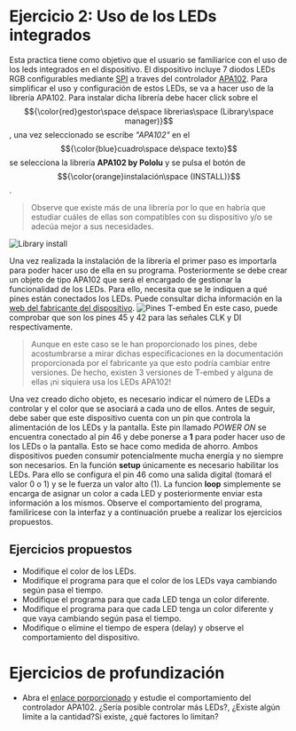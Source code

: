 # Ejercicio 2: Uso de los LEDs integrados
Esta practica tiene como objetivo que el usuario se familiarice con el uso de los leds integrados en el dispositivo.
El dispositivo incluye 7 diodos LEDs RGB configurables mediante [SPI](https://www.digikey.es/es/articles/why-how-to-use-serial-peripheral-interface-simplify-connections-between-multiple-devices) a traves del controlador [APA102](https://cdn-learn.adafruit.com/assets/assets/000/084/591/original/APA102_LED.pdf?1574117503).
Para simplificar el uso y configuración de estos LEDs, se va a hacer uso de la librería APA102. Para instalar dicha librería debe hacer click sobre el $${\color{red}gestor\space de\space librerias\space (Library\space manager)}$$, una vez seleccionado se escribe *"APA102"* en el $${\color{blue}cuadro\space de\space texto}$$ se selecciona la librería **APA102 by Pololu** y se pulsa el botón de $${\color{orange}instalación\space (INSTALL)}$$.
> Observe que existe más de una librería por lo que en habría que estudiar cuáles de ellas son compatibles con su dispositivo y/o se adecúa mejor a sus necesidades.

![Library install](Ej1_img1.png)

Una vez realizada la instalación de la librería el primer paso es importarla para poder hacer uso de ella en su programa. Posteriormente se debe crear un objeto de tipo APA102 que será el encargado de gestionar la funcionalidad de los LEDs. Para ello, necesita que se le indiquen a qué pines están conectados los LEDs. Puede consultar dicha información en la [web del fabricante del dispositivo](https://lilygo.cc/products/t-embed).
![Pines T-embed](https://github.com/Xinyuan-LilyGO/T-Embed/raw/main/image/T-Embed1.png)
En este caso, puede comprobar que son los pines 45 y 42 para las señales CLK y DI respectivamente.
> Aunque en este caso se le han proporcionado los pines, debe acostumbrarse a mirar dichas especificaciones en la documentación proporcionada por el fabricante ya que esto podría cambiar entre versiones. De hecho, existen 3 versiones de T-embed y alguna de ellas ¡ni siquiera usa los LEDs APA102!

Una vez creado dicho objeto, es necesario indicar el número de LEDs a controlar y el color que se asociará a cada uno de ellos.
Antes de seguir, debe saber que este dispositivo cuenta con un pin que controla la alimentación de los LEDs y la pantalla. Este pin llamado *POWER ON* se encuentra conectado al pin 46 y debe ponerse a **1** para poder hacer uso de los LEDs o la pantalla. Esto se hace como medida de ahorro. Ambos dispositivos pueden consumir potencialmente mucha energía y no siempre son necesarios.
En la función **setup** únicamente es necesario habilitar los LEDs. Para ello se configura el pin 46 como una salida digital (tomará el valor 0 o 1) y se le fuerza un valor alto (1).
La funcion **loop** simplemente se encarga de asignar un color a cada LED y posteriormente enviar esta información a los mismos.
Observe el comportamiento del programa, familiricese con la interfaz y a continuación pruebe a realizar los ejercicios propuestos.
## Ejercicios propuestos
- Modifique el color de los LEDs.
- Modifique el programa para que el color de los LEDs vaya cambiando según pasa el tiempo.
- Modifique el programa para que cada LED tenga un color diferente.
- Modifique el programa para que cada LED tenga un color diferente y que vaya cambiando según pasa el tiempo.
- Modifique o elimine el tiempo de espera (delay) y observe el comportamiento del dispositivo.
# Ejercicios de profundización
- Abra el [enlace porporcionado](https://cdn-learn.adafruit.com/assets/assets/000/084/591/original/APA102_LED.pdf?1574117503) y estudie el comportamiento del controlador APA102. ¿Sería posible controlar más LEDs?, ¿Existe algún límite a la cantidad?Si existe, ¿qué factores lo limitan?
